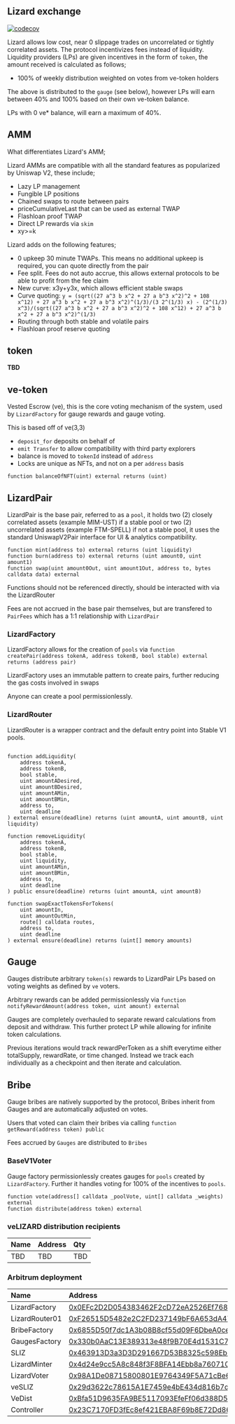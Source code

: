 ## Lizard exchange

[![codecov](https://codecov.io/gh/lizard-exchange/lizard-contracts/branch/master/graph/badge.svg?token=U94WAFLRT7)](https://codecov.io/gh/lizard-exchange/lizard-contracts)

Lizard allows low cost, near 0 slippage trades on uncorrelated or tightly correlated assets. The protocol incentivizes
fees instead of liquidity. Liquidity providers (LPs) are given incentives in the form of `token`, the amount received is
calculated as follows;

* 100% of weekly distribution weighted on votes from ve-token holders

The above is distributed to the `gauge` (see below), however LPs will earn between 40% and 100% based on their own
ve-token balance.

LPs with 0 ve* balance, will earn a maximum of 40%.

## AMM

What differentiates Lizard's AMM;

Lizard AMMs are compatible with all the standard features as popularized by Uniswap V2, these include;

* Lazy LP management
* Fungible LP positions
* Chained swaps to route between pairs
* priceCumulativeLast that can be used as external TWAP
* Flashloan proof TWAP
* Direct LP rewards via `skim`
* xy>=k

Lizard adds on the following features;

* 0 upkeep 30 minute TWAPs. This means no additional upkeep is required, you can quote directly from the pair
* Fee split. Fees do not auto accrue, this allows external protocols to be able to profit from the fee claim
* New curve: x3y+y3x, which allows efficient stable swaps
* Curve
  quoting: `y = (sqrt((27 a^3 b x^2 + 27 a b^3 x^2)^2 + 108 x^12) + 27 a^3 b x^2 + 27 a b^3 x^2)^(1/3)/(3 2^(1/3) x) - (2^(1/3) x^3)/(sqrt((27 a^3 b x^2 + 27 a b^3 x^2)^2 + 108 x^12) + 27 a^3 b x^2 + 27 a b^3 x^2)^(1/3)`
* Routing through both stable and volatile pairs
* Flashloan proof reserve quoting

## token

**TBD**

## ve-token

Vested Escrow (ve), this is the core voting mechanism of the system, used by `LizardFactory` for gauge rewards and gauge
voting.

This is based off of ve(3,3)

* `deposit_for` deposits on behalf of
* `emit Transfer` to allow compatibility with third party explorers
* balance is moved to `tokenId` instead of `address`
* Locks are unique as NFTs, and not on a per `address` basis

```
function balanceOfNFT(uint) external returns (uint)
```

## LizardPair

LizardPair is the base pair, referred to as a `pool`, it holds two (2) closely correlated assets (example MIM-UST) if a
stable pool or two (2) uncorrelated assets (example FTM-SPELL) if not a stable pool, it uses the standard UniswapV2Pair
interface for UI & analytics compatibility.

```
function mint(address to) external returns (uint liquidity)
function burn(address to) external returns (uint amount0, uint amount1)
function swap(uint amount0Out, uint amount1Out, address to, bytes calldata data) external
```

Functions should not be referenced directly, should be interacted with via the LizardRouter

Fees are not accrued in the base pair themselves, but are transfered to `PairFees` which has a 1:1 relationship
with `LizardPair`

### LizardFactory

LizardFactory allows for the creation of `pools`
via ```function createPair(address tokenA, address tokenB, bool stable) external returns (address pair)```

LizardFactory uses an immutable pattern to create pairs, further reducing the gas costs involved in swaps

Anyone can create a pool permissionlessly.

### LizardRouter

LizardRouter is a wrapper contract and the default entry point into Stable V1 pools.

```

function addLiquidity(
    address tokenA,
    address tokenB,
    bool stable,
    uint amountADesired,
    uint amountBDesired,
    uint amountAMin,
    uint amountBMin,
    address to,
    uint deadline
) external ensure(deadline) returns (uint amountA, uint amountB, uint liquidity)

function removeLiquidity(
    address tokenA,
    address tokenB,
    bool stable,
    uint liquidity,
    uint amountAMin,
    uint amountBMin,
    address to,
    uint deadline
) public ensure(deadline) returns (uint amountA, uint amountB)

function swapExactTokensForTokens(
    uint amountIn,
    uint amountOutMin,
    route[] calldata routes,
    address to,
    uint deadline
) external ensure(deadline) returns (uint[] memory amounts)

```

## Gauge

Gauges distribute arbitrary `token(s)` rewards to LizardPair LPs based on voting weights as defined by `ve` voters.

Arbitrary rewards can be added permissionlessly
via ```function notifyRewardAmount(address token, uint amount) external```

Gauges are completely overhauled to separate reward calculations from deposit and withdraw. This further protect LP
while allowing for infinite token calculations.

Previous iterations would track rewardPerToken as a shift everytime either totalSupply, rewardRate, or time changed.
Instead we track each individually as a checkpoint and then iterate and calculation.

## Bribe

Gauge bribes are natively supported by the protocol, Bribes inherit from Gauges and are automatically adjusted on votes.

Users that voted can claim their bribes via calling ```function getReward(address token) public```

Fees accrued by `Gauges` are distributed to `Bribes`

### BaseV1Voter

Gauge factory permissionlessly creates gauges for `pools` created by `LizardFactory`. Further it handles voting for 100%
of the incentives to `pools`.

```
function vote(address[] calldata _poolVote, uint[] calldata _weights) external
function distribute(address token) external
```

### veLIZARD distribution recipients

| Name | Address | Qty |
|:-----|:--------|:----|
| TBD   | TBD     | TBD |


### Arbitrum deployment

| Name                 | Address                                                                                                                   |
|:---------------------|:--------------------------------------------------------------------------------------------------------------------------|
| LizardFactory          | [0x0EFc2D2D054383462F2cD72eA2526Ef7687E1016](https://arbiscan.io/address/0x734d84631f00dC0d3FCD18b04b6cf42BFd407074#code) |
| LizardRouter01         | [0xF26515D5482e2C2FD237149bF6A653dA4794b3D0](https://arbiscan.io/address/0xF26515D5482e2C2FD237149bF6A653dA4794b3D0#code) |
| BribeFactory         | [0x6855D50f7dc1A3b08B8cf55d09F6DbeA0ce3304F](https://arbiscan.io/address/0x6855D50f7dc1A3b08B8cf55d09F6DbeA0ce3304F#code) |
| GaugesFactory        | [0x330b0AaC13E389313e48f9B70E4d1531C71A5094](https://arbiscan.io/address/0x330b0AaC13E389313e48f9B70E4d1531C71A5094#code) |
| SLIZ                 | [0x463913D3a3D3D291667D53B8325c598Eb88D3B0e](https://arbiscan.io/address/0x463913D3a3D3D291667D53B8325c598Eb88D3B0e#code) |
| LizardMinter           | [0x4d24e9cc5A8c848f3F8BFA14Ebb8a7607105Ec3C](https://arbiscan.io/address/0x4d24e9cc5A8c848f3F8BFA14Ebb8a7607105Ec3C#code) |
| LizardVoter            | [0x98A1De08715800801E9764349F5A71cBe63F99cc](https://arbiscan.io/address/0x98A1De08715800801E9764349F5A71cBe63F99cc#code) |
| veSLIZ               | [0x29d3622c78615A1E7459e4bE434d816b7de293e4](https://arbiscan.io/address/0x29d3622c78615A1E7459e4bE434d816b7de293e4#code) |
| VeDist               | [0xBfa51D9635FA9BE5117093EfeFf06d388D539b86](https://arbiscan.io/address/0xBfa51D9635FA9BE5117093EfeFf06d388D539b86#code) |
| Controller           | [0x23C7170FD3fEc8ef421EBA8F69b8E72Dd86Ac713](https://arbiscan.io/address/0x23C7170FD3fEc8ef421EBA8F69b8E72Dd86Ac713#code) |
